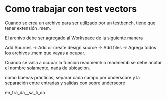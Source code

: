 # Como trabajar con test vectors

Cuando se crea un archivo para ser utilizado por un testbench, tiene que tener extensión .mem.

El archivo debe ser agregado al Workspace de la siguiente manera

Add Sources -> Add or create design source -> Add files -> Agrega todos los archivos .mem que vayas a ocupar.

Cuando se valla a ocupar la función readmemh o readmemb se debe anotar el nombre solamente, nada de ubicación.

como buenas prácticas, separar cada campo por underscore y la separación entre entradas y salidas con sobre underscore

en_tra_da__sa_li_da
